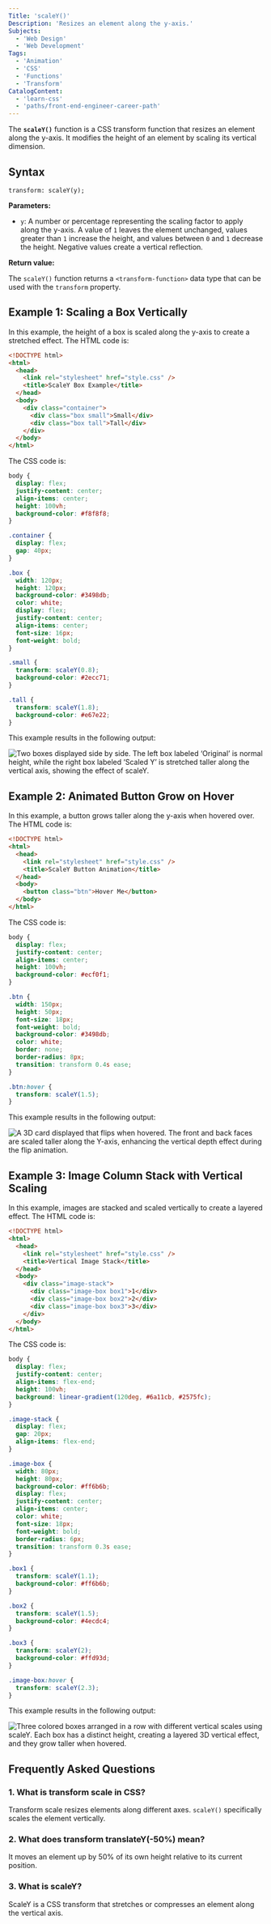 ```yaml
---
Title: 'scaleY()'
Description: 'Resizes an element along the y-axis.'
Subjects:
  - 'Web Design'
  - 'Web Development'
Tags:
  - 'Animation'
  - 'CSS'
  - 'Functions'
  - 'Transform'
CatalogContent:
  - 'learn-css'
  - 'paths/front-end-engineer-career-path'
---
```


The **`scaleY()`** function is a CSS transform function that resizes an element along the y-axis. It modifies the height of an element by scaling its vertical dimension.

## Syntax

```pseudo
transform: scaleY(y);
```

**Parameters:**

- `y`: A number or percentage representing the scaling factor to apply along the y-axis. A value of `1` leaves the element unchanged, values greater than `1` increase the height, and values between `0` and `1` decrease the height. Negative values create a vertical reflection.

**Return value:**

The `scaleY()` function returns a `<transform-function>` data type that can be used with the `transform` property.

## Example 1: Scaling a Box Vertically

In this example, the height of a box is scaled along the y-axis to create a stretched effect. The HTML code is:

```html
<!DOCTYPE html>
<html>
  <head>
    <link rel="stylesheet" href="style.css" />
    <title>ScaleY Box Example</title>
  </head>
  <body>
    <div class="container">
      <div class="box small">Small</div>
      <div class="box tall">Tall</div>
    </div>
  </body>
</html>
```

The CSS code is:

```css
body {
  display: flex;
  justify-content: center;
  align-items: center;
  height: 100vh;
  background-color: #f8f8f8;
}

.container {
  display: flex;
  gap: 40px;
}

.box {
  width: 120px;
  height: 120px;
  background-color: #3498db;
  color: white;
  display: flex;
  justify-content: center;
  align-items: center;
  font-size: 16px;
  font-weight: bold;
}

.small {
  transform: scaleY(0.8);
  background-color: #2ecc71;
}

.tall {
  transform: scaleY(1.8);
  background-color: #e67e22;
}
```

This example results in the following output:

![Two boxes displayed side by side. The left box labeled ‘Original’ is normal height, while the right box labeled ‘Scaled Y’ is stretched taller along the vertical axis, showing the effect of scaleY.](https://raw.githubusercontent.com/Codecademy/docs/main/media/scaleY1.png)

## Example 2: Animated Button Grow on Hover

In this example, a button grows taller along the y-axis when hovered over. The HTML code is:

```html
<!DOCTYPE html>
<html>
  <head>
    <link rel="stylesheet" href="style.css" />
    <title>ScaleY Button Animation</title>
  </head>
  <body>
    <button class="btn">Hover Me</button>
  </body>
</html>
```

The CSS code is:

```css
body {
  display: flex;
  justify-content: center;
  align-items: center;
  height: 100vh;
  background-color: #ecf0f1;
}

.btn {
  width: 150px;
  height: 50px;
  font-size: 18px;
  font-weight: bold;
  background-color: #3498db;
  color: white;
  border: none;
  border-radius: 8px;
  transition: transform 0.4s ease;
}

.btn:hover {
  transform: scaleY(1.5);
}
```

This example results in the following output:

![A 3D card displayed that flips when hovered. The front and back faces are scaled taller along the Y-axis, enhancing the vertical depth effect during the flip animation.](https://raw.githubusercontent.com/Codecademy/docs/main/media/scaleY2.gif)

## Example 3: Image Column Stack with Vertical Scaling

In this example, images are stacked and scaled vertically to create a layered effect. The HTML code is:

```html
<!DOCTYPE html>
<html>
  <head>
    <link rel="stylesheet" href="style.css" />
    <title>Vertical Image Stack</title>
  </head>
  <body>
    <div class="image-stack">
      <div class="image-box box1">1</div>
      <div class="image-box box2">2</div>
      <div class="image-box box3">3</div>
    </div>
  </body>
</html>
```

The CSS code is:

```css
body {
  display: flex;
  justify-content: center;
  align-items: flex-end;
  height: 100vh;
  background: linear-gradient(120deg, #6a11cb, #2575fc);
}

.image-stack {
  display: flex;
  gap: 20px;
  align-items: flex-end;
}

.image-box {
  width: 80px;
  height: 80px;
  background-color: #ff6b6b;
  display: flex;
  justify-content: center;
  align-items: center;
  color: white;
  font-size: 18px;
  font-weight: bold;
  border-radius: 6px;
  transition: transform 0.3s ease;
}

.box1 {
  transform: scaleY(1.1);
  background-color: #ff6b6b;
}

.box2 {
  transform: scaleY(1.5);
  background-color: #4ecdc4;
}

.box3 {
  transform: scaleY(2);
  background-color: #ffd93d;
}

.image-box:hover {
  transform: scaleY(2.3);
}
```

This example results in the following output:

![Three colored boxes arranged in a row with different vertical scales using scaleY. Each box has a distinct height, creating a layered 3D vertical effect, and they grow taller when hovered.](https://raw.githubusercontent.com/Codecademy/docs/main/media/scaleY3.gif)

## Frequently Asked Questions

### 1. What is transform scale in CSS?

Transform scale resizes elements along different axes. `scaleY()` specifically scales the element vertically.

### 2. What does transform translateY(-50%) mean?

It moves an element up by 50% of its own height relative to its current position.

### 3. What is scaleY?

ScaleY is a CSS transform that stretches or compresses an element along the vertical axis.
